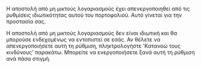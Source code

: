 Η αποστολή από μη μικτούς λογαριασμούς έχει απενεργοποιηθεί από τις ρυθμίσεις ιδιωτικότητας αυτού του πορτοφολιού. Αυτό γίνεται για την προστασία σας.

Η αποστολή από μη μικτούς λογαριασμούς δεν είναι ιδιωτική και θα μπορούσε ενδεχομένως να εντοπιστεί σε εσάς. Αν θέλετε να απενεργοποιήσετε αυτή τη ρύθμιση, πληκτρολογήστε 'Κατανοώ τους κινδύνους' παρακάτω. Μπορείτε να ενεργοποιήσετε ξανά αυτή τη ρύθμιση ανά πάσα στιγμή.
